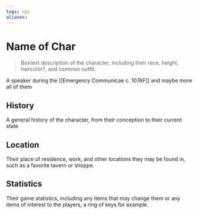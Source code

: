 ```yaml
---
tags: npc
aliases:
---
```

# Name of Char

> Boxtext description of the character, including their race, height, haircolor?, and common outfit.

A speaker during the [[Emergency Communicae c. 107AF]] and maybe more all of them

## History
A general history of the character, from their conception to their current state

## Location
Their place of residence, work, and other locations they may be found in, such as a favorite tavern or shoppe.

## Statistics
Their game statistics, including any items that may change them or any items of interest to the players, a ring of keys for example.